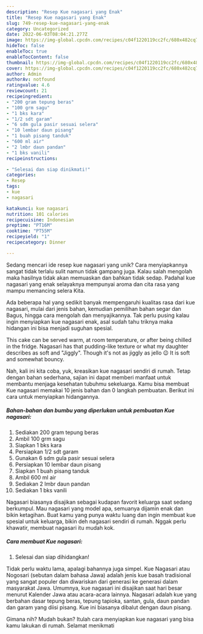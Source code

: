 ```yaml
---
description: "Resep Kue nagasari yang Enak"
title: "Resep Kue nagasari yang Enak"
slug: 749-resep-kue-nagasari-yang-enak
category: Uncategorized
date: 2022-06-03T08:04:21.277Z
image: https://img-global.cpcdn.com/recipes/c04f1220119cc2fc/680x482cq70/kue-nagasari-foto-resep-utama.jpg
hideToc: false
enableToc: true
enableTocContent: false
thumbnail: https://img-global.cpcdn.com/recipes/c04f1220119cc2fc/680x482cq70/kue-nagasari-foto-resep-utama.jpg
cover: https://img-global.cpcdn.com/recipes/c04f1220119cc2fc/680x482cq70/kue-nagasari-foto-resep-utama.jpg
author: Admin
authorAv: notfound
ratingvalue: 4.6
reviewcount: 21
recipeingredient:
- "200 gram tepung beras"
- "100 grm sagu"
- "1 bks kara"
- "1/2 sdt garam"
- "6 sdm gula pasir sesuai selera"
- "10 lembar daun pisang"
- "1 buah pisang tanduk"
- "600 ml air"
- "2 lmbr daun pandan"
- "1 bks vanili"
recipeinstructions:

- "Selesai dan siap dinikmati!"
categories:
- Resep
tags:
- kue
- nagasari

katakunci: kue nagasari 
nutrition: 101 calories
recipecuisine: Indonesian
preptime: "PT16M"
cooktime: "PT55M"
recipeyield: "1"
recipecategory: Dinner

---
```





Sedang mencari ide resep kue nagasari yang unik? Cara menyiapkannya sangat tidak terlalu sulit namun tidak gampang juga. Kalau salah mengolah maka hasilnya tidak akan memuaskan dan bahkan tidak sedap. Padahal kue nagasari yang enak selayaknya mempunyai aroma dan cita rasa yang mampu memancing selera Kita.





Ada beberapa hal yang sedikit banyak mempengaruhi kualitas rasa dari kue nagasari, mulai dari jenis bahan, kemudian pemilihan bahan segar dan Bagus, hingga cara mengolah dan menyajikannya. Tak perlu pusing kalau ingin menyiapkan kue nagasari enak,      asal sudah tahu triknya maka hidangan ini bisa menjadi suguhan spesial.














This cake can be served warm, at room temperature, or after being chilled in the fridge. Nagasari has that pudding-like texture or what my daughter describes as soft and &#34;Jiggly&#34;. Though it&#39;s not as jiggly as jello 😉 It is soft and somewhat bouncy.






Nah, kali ini kita coba, yuk, kreasikan kue nagasari sendiri di rumah. Tetap dengan bahan sederhana, sajian ini dapat memberi manfaat untuk membantu menjaga kesehatan tubuhmu sekeluarga. Kamu bisa membuat Kue nagasari memakai 10 jenis bahan dan 0 langkah pembuatan. Berikut ini cara untuk menyiapkan hidangannya.

<!--inarticleads1-->

##### Bahan-bahan dan bumbu yang diperlukan untuk pembuatan Kue nagasari:

1. Sediakan 200 gram tepung beras
1. Ambil 100 grm sagu
1. Siapkan 1 bks kara
1. Persiapkan 1/2 sdt garam
1. Gunakan 6 sdm gula pasir sesuai selera
1. Persiapkan 10 lembar daun pisang
1. Siapkan 1 buah pisang tanduk
1. Ambil 600 ml air
1. Sediakan 2 lmbr daun pandan
1. Sediakan 1 bks vanili


Nagasari biasanya disajikan sebagai kudapan favorit keluarga saat sedang berkumpul. Mau nagasari yang model apa, semuanya dijamin enak dan bikin ketagihan. Buat kamu yang punya waktu luang dan ingin membuat kue spesial untuk keluarga, bikin deh nagasari sendiri di rumah. Nggak perlu khawatir, membuat nagasari itu mudah kok. 

<!--inarticleads2-->

##### Cara membuat Kue nagasari:


1. Selesai dan siap dihidangkan!

Tidak perlu waktu lama, apalagi bahannya juga simpel. Kue Nagasari atau Nogosari (sebutan dalam bahasa Jawa) adalah jenis kue basah tradisional yang sangat populer dan diwariskan dari generasi ke generasi dalam masyarakat Jawa. Umumnya, kue nagasari ini disajikan saat hari besar menurut Kalender Jawa atau acara-acara lainnya. Nagasari adalah kue yang berbahan dasar tepung beras, tepung tapioka, santan, gula, daun pandan dan garam yang diisi pisang. Kue ini biasanya dibalut dengan daun pisang. 

Gimana nih? Mudah bukan? Itulah cara menyiapkan kue nagasari yang bisa kamu lakukan di rumah. Selamat menikmati
